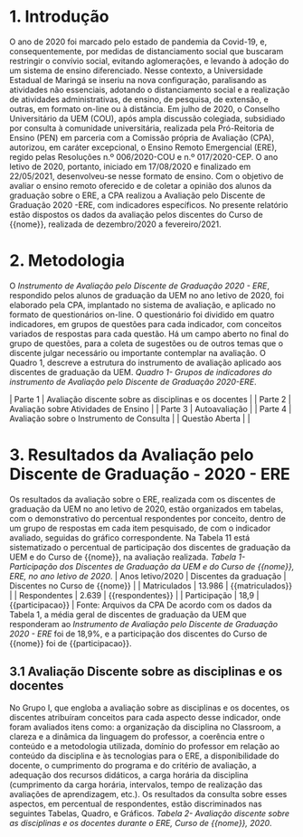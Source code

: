 # 1. Introdução
O ano de 2020 foi marcado pelo estado de pandemia da Covid-19, e, consequentemente, por medidas de distanciamento social que buscaram restringir o convívio
social, evitando aglomerações, e levando à adoção do um sistema de ensino diferenciado.
Nesse contexto, a Universidade Estadual de Maringá se inseriu na nova configuração, paralisando as atividades não essenciais, adotando o distanciamento social e a realização de atividades administrativas, de ensino, de pesquisa, de extensão, e outras, em formato on-line ou à distância.
Em julho de 2020, o Conselho Universitário da UEM (COU), após ampla discussão colegiada, subsidiado por consulta à comunidade universitária, realizada pela Pró-Reitoria de
Ensino (PEN) em parceria com a Comissão própria de Avaliação (CPA), autorizou, em caráter excepcional, o Ensino Remoto Emergencial (ERE), regido pelas Resoluções n.º 006/2020-COU e n.º 017/2020-CEP. O ano letivo de 2020, portanto, iniciado em 17/08/2020 e finalizado em 22/05/2021, desenvolveu-se nesse formato de ensino.
Com o objetivo de avaliar o ensino remoto oferecido e de coletar a opinião dos alunos da graduação sobre o ERE, a CPA realizou a Avaliação pelo Discente de Graduação 2020 -ERE, com indicadores específicos.
No presente relatório estão dispostos os dados da avaliação pelos discentes do Curso de {{nome}}, realizada de dezembro/2020 a fevereiro/2021.

# 2. Metodologia
O *Instrumento de Avaliação pelo Discente de Graduação 2020 - ERE*, respondido pelos alunos de graduação da UEM no ano letivo de 2020, foi elaborado pela CPA,
implantado no sistema de avaliação, e aplicado no formato de questionários on-line.
O questionário foi dividido em quatro indicadores, em grupos de questões para cada indicador, com conceitos variados de respostas para cada questão. Há um campo aberto no final do grupo de questões, para a coleta de sugestões ou de outros temas que o discente julgar necessário ou importante contemplar na avaliação.
O Quadro 1, descreve a estrutura do instrumento de avaliação aplicado aos discentes de graduação da UEM.
*Quadro 1- Grupos de indicadores do instrumento de Avaliação pelo Discente de Graduação 2020-ERE*.

| Parte 1 | Avaliação discente sobre as disciplinas e os docentes |
| Parte 2 | Avaliação sobre Atividades de Ensino |
| Parte 3 | Autoavaliação |
| Parte 4 | Avaliação sobre o Instrumento de Consulta |
| Questão Aberta | |

# 3. Resultados da Avaliação pelo Discente de Graduação - 2020 - ERE
Os resultados da avaliação sobre o ERE, realizada com os discentes de graduação da UEM no ano letivo de 2020, estão organizados em tabelas, com o demonstrativo do percentual respondentes por conceito, dentro de um grupo de respostas em cada item pesquisado, de com o indicador avaliado, seguidas do gráfico correspondente.
Na Tabela 11 está sistematizado o percentual de participação dos discentes de graduação da UEM e do Curso de {{nome}}, na avaliação realizada.
*Tabela 1- Participação dos Discentes de Graduação da UEM e do Curso de {{nome}}, ERE, no ano letivo de 2020*.
| Anos letivo/2020 | Discentes da graduação | Discentes no Curso de {{nome}} |
| Matriculados | 13.986 | {{matriculados}} |
| Respondentes | 2.639 | {{respondentes}} |
| Participação | 18,9 | {{participacao}} |
Fonte: Arquivos da CPA
De acordo com os dados da Tabela 1, a média geral de discentes de graduação da UEM que responderam ao *Instrumento de Avaliação pelo Discente de Graduação 2020 - ERE* foi de 18,9%, e a participação dos discentes do Curso de {{nome}} foi de {{participacao}}.

## 3.1 Avaliação Discente sobre as disciplinas e os docentes
No Grupo I, que engloba a avaliação sobre as disciplinas e os docentes, os discentes atribuíram conceitos para cada aspecto desse indicador, onde foram avaliados itens como: a organização da disciplina no Classroom, a clareza e a dinâmica da linguagem do professor, a coerência entre o conteúdo e a metodologia utilizada, domínio do professor em relação ao conteúdo da disciplina e às tecnologias para o ERE, a disponibilidade do docente, o cumprimento do programa e do critério de avaliação, a adequação dos recursos didáticos, a carga horária da disciplina (cumprimento da carga horária, intervalos, tempo de realização das avaliações de aprendizagem, etc.). Os resultados da consulta sobre esses aspectos, em percentual de respondentes, estão discriminados nas seguintes Tabelas, Quadro, e Gráficos.
*Tabela 2- Avaliação discente sobre as disciplinas e os docentes durante o ERE, Curso de {{nome}}, 2020*.